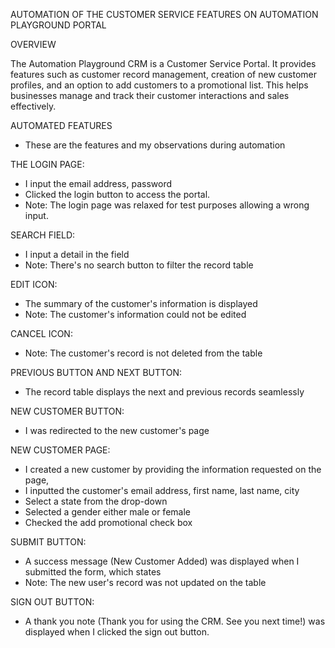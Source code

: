 AUTOMATION OF THE  CUSTOMER SERVICE FEATURES ON AUTOMATION PLAYGROUND PORTAL

OVERVIEW

The Automation Playground CRM is a Customer Service Portal. It provides features such as customer record management, creation of new customer profiles, and an option to add customers to a promotional list. This helps businesses manage and track their customer interactions and sales effectively.

AUTOMATED FEATURES
- These are the features and my observations during automation

THE LOGIN PAGE: 
- I input the email address, password 
- Clicked the login button to access the portal. 
- Note: The login page was relaxed for test purposes allowing a wrong input.

SEARCH FIELD: 
- I input a detail in the field 
- Note: There's no search button to filter the record table 

EDIT ICON: 
- The summary of the customer's information is displayed
- Note: The customer's information could not be edited

CANCEL ICON: 
- Note: The customer's record is not deleted from the table

PREVIOUS BUTTON AND NEXT BUTTON: 
- The record table displays the next and previous records seamlessly

NEW CUSTOMER BUTTON: 
- I was redirected to the new customer's page

NEW CUSTOMER PAGE: 
- I created a new customer by providing the information requested on the page, 
- I inputted the customer's email address, first name, last name, city
- Select a state from the drop-down 
- Selected a gender either male or female
- Checked the add promotional check box 

SUBMIT BUTTON: 
- A success message (New Customer Added) was displayed when I submitted the form, which states
- Note: The new user's record was not updated on the table

SIGN OUT BUTTON: 
- A thank you note (Thank you for using the CRM. See you next time!) was displayed when I clicked the sign out button.
